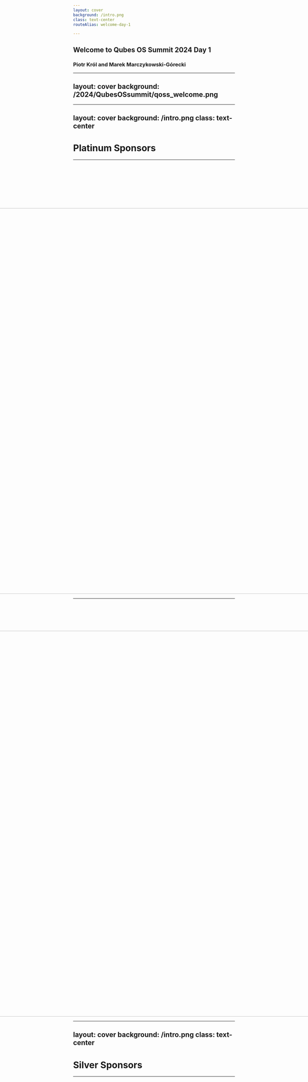 ```yaml
---
layout: cover
background: /intro.png
class: text-center
routeAlias: welcome-day-1

---
```

## Welcome to Qubes OS Summit 2024 Day 1

### Piotr Król and Marek Marczykowski-Górecki
---
layout: cover
background: /2024/QubesOSsummit/qoss_welcome.png
---

---
layout: cover
background: /intro.png
class: text-center
---

# Platinum Sponsors

---

<div style="display: flex; justify-content: center; align-items: center;
  margin-top:150px;">
  <center>
    <img src="/2024/QubesOSsummit/fopf_logo.png" width="1200">
  </center>
</div>

<!--

Freedom of the Press Foundation’s generous contribution and commitment to
defending press freedom and digital privacy by building secure communication
tools aligns with Qubes OS Summit goals of coordinating Qubes OS and associated
projects development, like SecureDrop, with community.

-->

---

<div style="display: flex; justify-content: center; align-items: center;
  margin-top:100px;">
<center><img src="/2024/QubesOSsummit/mullvad_logo.png" width="1200"></center>
</div>

<!--

Mullvad’s support for transparency and privacy enhancing technologies is known
in our community. What is more important you can support those who support us
by choosing their products in that way your getting great VPN with possibility
for anonymous or cryptocurrency payment, which is well recognized by
independent reviewers.

-->

---
layout: cover
background: /intro.png
class: text-center
---

# Silver Sponsors

---

<div style="display: flex; justify-content: center; align-items: center;
  height: 40vh;">
  <img src="/2024/QubesOSsummit/novacustom_logo.png" style="max-width: 50%;
    height: auto;">
  <img src="/2024/QubesOSsummit/nitrokey_logo.png" style="max-width: 500%; height: auto;">
</div>

<!--

NovaCustom’s deliver Qubes OS Certified Hardware maximizing transparency and
trustworthiness of our computing.

Nitrokey’s secure our digital life with USB FIDO-compliance tokens as well as
hardware with Heads firmware.

You can always thank them by recommending them and their products.

-->

---

# Supporting Contributor

* ## StarApps Ltd

We are grateful for the support from StarApps Ltd., company which use and rely
on Qubes OS and support FOSS philosophy.

---

<img src="/2024/QubesOSsummit/qubes_2024_logo.png">
<div style="display: flex; flex-wrap: wrap; justify-content: center; align-items: center;">
    <img src="/2024/QubesOSsummit/qubes_2023_logo.png" alt="Image 1" style="max-width: 50%; height: auto; margin: 10px;">
    <img src="/2024/QubesOSsummit/qubes_2022_logo.png" alt="Image 2" style="max-width: 50%; height: auto; margin: 10px;">
    <img src="/2024/QubesOSsummit/qubes_2021_logo.png" alt="Image 3" style="max-width: 35%; height: auto; margin: 10px;">
    <img src="/2024/QubesOSsummit/qubes_2020_logo.jpeg" alt="Image 4" style="max-width: 30%; height: auto; margin: 10px;">
    <img src="/2024/QubesOSsummit/qubes_2019_logo.png" alt="Image 5" style="max-width: 25%; height: auto; margin: 10px;">
</div>

<!--

History

-->

---

# Accomplishments - 2023-2024

* Recap of vision and challenges presented last year.
* We added 50% to Qubes OS Certified Hardware (from 6 to 9)
  - although we have to admit that some old certified hardware is no longer
available,
* Qubes HCL statistics: 1055 (+61)
* Released Qubes OS 4.2 and three subsequent point releases
* Greatly improved updates experience
* Several UX improvements and new GUI tools - including new Qubes Global Config, more to come
* fwupd integration installed by default
* Community projects:
  * Automated configurability extended thanks to community contribution from Ben
  Grande in form of [qusal](https://github.com/ben-grande/qusal) based on
  previous unman work.

<!--

Qubes HCL snapshot date 18/09/2024

-->
---

# Accomplishments - 2023-2024

* Event organization improved:
  - A lot external talks in CfP, we had to reject some.
* Coming soon:
  * UEFI Secure Boot integration - more about that in tomorrow's talk.
    - TL;DR we are not there yet, but we are close. safeboot approach is still
  alive.
  * TrenchBoot AEM - we have some exciting news and demo for you.
  * Certified Hardware with Intel Boot Guard and UEFI Capsule Update coming in
  following months.
  * As mentioned last year SMI Transfer Monitor was integrated for Qubes OS
  Certified Hardware MSI PRO Z690-A by Brian Delgado.
    - code is PoC, but it was presented at [vPub 0xB](https://youtu.be/3PmOcjQX-9Y)
    - the challenge would be to make Xen and dom0 aware of that,

---
transition: fade
---

# Accomplishments - 2022-2023


<center><img src="/2024/QubesOSsummit/qubes_2023_stats.png" width="600"></center>

---

# Accomplishments - 2023-2024

<center><img src="/2024/QubesOSsummit/qubes_2024_stats.png" width="600"></center>

---

<div style="display: flex; flex-wrap: wrap; justify-content: center; align-items: center;">
    <img src="/2024/QubesOSsummit/secure_boot_main1.png" alt="Image 1" style="max-width: 35%; height: auto; margin: 10px;">
    <img src="/2024/QubesOSsummit/secure_boot_main3.png" alt="Image 2" style="max-width: 35%; height: auto; margin: 10px;">
    <img src="/2024/QubesOSsummit/secure_boot_main4.png" alt="Image 3" style="max-width: 35%; height: auto; margin: 10px;">
</div>

<!--

- PoC was created during Qubes OS Summit 2023 Hackathon

-->

---

# Vision and challenges - 2024-2025

* Continue growth of number of Qubes OS Certified Hardware
  - Dell OptiPlex 7010/9010 with AEM
  - Odroid H4?
  - Novacustom Laptops
* Finalize Qubes AEM support for Intel
  - Legacy BIOS (through SeaBIOS) is close to be completed.
  - UEFI is planned and founded.
* Finalize Qubes AEM for AMD
  - Waiting for release of documentation by AMD
  - If it would not happen early we have to rely on existing documentation and will adjust after that.
* UEFI Secure Boot have to become first-class citizen in Qubes OS.
* Qubes Security Report - road to OSS security leadership.
* More in Marek's talk dedicated to Qubes OS Project plans.

<!--

Not much changed since last year.

-->

---

# What is our lineup this year?

<br>

* ## September 20th: Conference Day 1 and Afterparty
<br>

* ## September 21th: Conference Day 2
<br>

* ## September 22th: Hackathon
<br>

---

# Day 1 agenda

### 10:00-10:25

#### **_Welcome to Qubes OS Summit 2024 Day 1_** - Piotr (3mdeb), Marek (ITL)

### 10:30-11:00

#### **_Qubes OS development status update_** - Marek (ITL)

### 11:10-11:30

#### **_Qubes OS GUI Changes and Future Perspectives_** - Marta (ITL)
### 11:40-12:10

#### **_Enhancing OS Awareness of Hardware Security Capabilities in Qubes OS_** - Piotr (3mdeb)
### 12:15-13:00

#### **_Passwordless encrypted Qubes? Exploring some concepts_** - nestire (Nitrokey)


### 13:00-14:30
#### **_Lunch_**

---

# Day 1 agenda

### 14:30-15:00

#### **_How to architect your Qubes OS with SaltStack_** - Ben (FOSS Maintainer)

### 15:10-15:40

#### **_FlashKeeper: where SpiSpy meets Stateless Laptop jaded dreams: A retrofit plan first_** - Thierry (Heads Maintainer)

### 15:50-16:20

#### **_Anti Evil Maid status and future plans_** - Michał (3mdeb)
### 16:30-17:00

#### **_Rolling out Qubes_** - unman (Qubes OS Maintainer)
### 17:10-17:40

#### **_Update on Qubes Air_** - Marek&Frédéric (ITL/Qubes Team)


### 17:50-18:00
#### **_Closing Notes_** - Piotr (3mdeb)

### 19:30+
#### **_Afterparty_**

---
layout: cover
background: /intro.png
class: text-center
---

## Details on: 
### https://cfp.3mdeb.com/qubes-os-summit-2024/
### https://vpub.dasharo.com/e/16/qubes-os-summit-2024#schedule


---

<div style="display: flex; flex-wrap: wrap; justify-content: center; align-items: center;">
  <img src="/2024/QubesOSsummit/sudblock.jpg" style="max-width: 50%; height: auto; margin: 10px;">
</div>
  <center><img src="/2024/QubesOSsummit/sudblock_address.png" style="max-width: 100%"></center>

<div class="absolute left-30px bottom-30px">
<small>Photo by Maciej Klimiuk</small>
</div>

---

<center><img src="/2024/QubesOSsummit/qoss_format.png" style="max-width: 70%"></center>

<center>

https://vpub.dasharo.com

</center>

- Respect Code of Conduct.
- Please follow Safety and Health protocols and respect others.
- Talks are streamed and recorded and will be published on Youtube.
- Drinks and sweets are free.
- Matrix `#qubes-summit:matrix.org` will be used for communication during event.
- In case of any issues please contact with organizers.

---

# Merchandise
<div style="display: flex; flex-wrap: wrap; justify-content: center; align-items: center;">
  <img src="/2024/QubesOSsummit/qubes_front.png" style="max-width: 35%; height: auto; margin: 10px;">
  <img src="/2024/QubesOSsummit/qubes_back.png" style="max-width: 35%">
</div>

- Paid and free merchandise available (at location and in 3mdeb Shop).
- There are also partners selling their merchandise.

---
layout: cover
background: /intro.png
class: text-center
---

# Q&A

